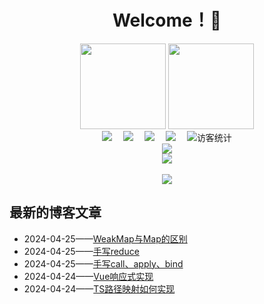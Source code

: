 
<h1 align="center">Welcome！👋 </h1>

<!-- GitHub数据统计 -->
<div align="center">
  <img height="137px" src="https://github-readme-stats.vercel.app/api?username=0shino0&hide_title=true&hide_border=true&show_icons=trueline_height=21&text_color=000&icon_color=000&bg_color=0,ea6161,ffc64d,fffc4d,52fa5a&theme=graywhite" />
  <img height="137px" src="https://github-readme-stats.vercel.app/api/top-langs/?username=0shino0&hide_title=true&hide_border=true&layout=compact&langs_count=6&text_color=000&icon_color=fff&bg_color=0,52fa5a,4dfcff,c64dff&theme=graywhite" />
</div>
   

<!-- 个人资料徽标 -->
  <div align="center">
    <a href="https://v-blog.yyshino.top/"><img src="https://img.shields.io/badge/website-%E4%B8%AA%E4%BA%BA%E7%BD%91%E7%AB%99-blue"></a>&emsp;
    <a href="https://blog.csdn.net/qq_41095561?type=blog"><img src="https://img.shields.io/badge/CSDN-%E5%8D%9A%E5%AE%A2-c32136"></a>&emsp;
    <a href="https://space.bilibili.com/34716040"><img src="https://img.shields.io/badge/bilibili-B%E7%AB%99-ff69b4"></a>&emsp;
    <a href="https://www.zhihu.com/people/yyshino"><img src="https://img.shields.io/badge/zhihu-%E7%9F%A5%E4%B9%8E-blue"></a>&emsp;
    <img src="https://visitor-badge.glitch.me/badge?page_id=0Shino0" alt="访客统计" />
  </div>

<!-- 贪吃蛇代码贡献图 -->
<div align="center"><img src="https://cdn.jsdelivr.net/gh/0Shino0/0Shino0@main/contribution-snake/github-contribution-grid-snake.svg" /></div>

<!-- 连续提交代码天数记录 -->
<div align="center">
  <img align="center" src="https://github-readme-streak-stats.herokuapp.com/?user=0Shino0&theme=dark&hide_border=true" />
</div>
<br>

<!-- metrics -->
<div align="center"> <img src="https://metrics.lecoq.io/0Shino0?template=classic&config.timezone=Asia%2FShanghai"> </div>

## 最新的博客文章

<!-- BLOG-POST-LIST:START -->
 - 2024-04-25——[WeakMap与Map的区别](https://v-blog.yyshino.top/front_end_interview/1-3JavaScript/24-WeakMap%E4%B8%8EMap%E7%9A%84%E5%8C%BA%E5%88%AB.html)
 - 2024-04-25——[手写reduce](https://v-blog.yyshino.top/front_end_interview/1-3JavaScript/25-%E6%89%8B%E5%86%99Reduce.html)
 - 2024-04-25——[手写call、apply、bind](https://v-blog.yyshino.top/front_end_interview/1-3JavaScript/26-%E6%89%8B%E5%86%99call%E3%80%81bind%E3%80%81apply.html)
 - 2024-04-24——[Vue响应式实现](https://v-blog.yyshino.top/front_end_interview/1-5Vue/01-Vue%E5%93%8D%E5%BA%94%E5%BC%8F%E5%AE%9E%E7%8E%B0.html)
 - 2024-04-24——[TS路径映射如何实现](https://v-blog.yyshino.top/posts/TypeScript/02-TS%E8%B7%AF%E5%BE%84%E6%98%A0%E5%B0%84%E5%A6%82%E4%BD%95%E5%AE%9E%E7%8E%B0.html)<!-- BLOG-POST-LIST:END -->
